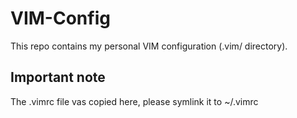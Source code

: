# VIM-Config

This repo contains my personal VIM configuration (.vim/ directory).

## Important note

The .vimrc file vas copied here, please symlink it to ~/.vimrc
